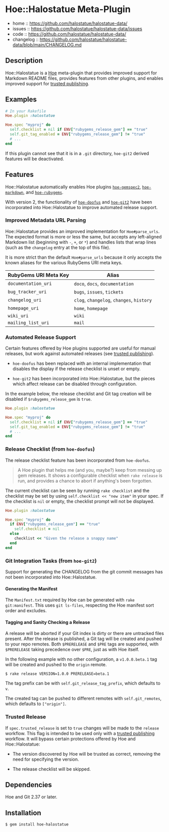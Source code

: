 # Hoe::Halostatue Meta-Plugin

- home :: <https://github.com/halostatue/halostatue-data/>
- issues :: <https://github.com/halostatue/halostatue-data/issues>
- code :: <https://github.com/halostatue/halostatue-data/>
- changelog ::
  <https://github.com/halostatue/halostatue-data/blob/main/CHANGELOG.md>

## Description

Hoe::Halostatue is a [Hoe][hoe] meta-plugin that provides improved support for
Markdown README files, provides features from other plugins, and enables
improved support for [trusted publishing][tp].

## Examples

```ruby
# In your Rakefile
Hoe.plugin :halostatue

Hoe.spec "myproj" do
  self.checklist = nil if ENV["rubygems_release_gem"] == "true"
  self.git_tag_enabled = ENV["rubygems_release_gem"] != "true"
  # ...
end
```

If this plugin cannot see that it is in a `.git` directory, `hoe-git2` derived
features will be deactivated.

## Features

Hoe::Halostatue automatically enables Hoe plugins
[`hoe-gemspec2`][hoe-gemspec2], [`hoe-markdown`][hoe-markdown], and
[`hoe-rubygems`][hoe-rubygems].

With version 2, the functionality of [`hoe-doofus`][hoe-doofus] and
[`hoe-git2`][hoe-git2] have been incorporated into Hoe::Halostatue to improve
automated release support.

### Improved Metadata URL Parsing

Hoe::Halostatue provides an improved implementation for `Hoe#parse_urls`. The
expected format is more or less the same, but accepts any left-aligned Markdown
list (beginning with `-`, `+`, or `*`) and handles lists that wrap lines (such
as the `changelog` entry at the top of this file).

It is more strict than the default `Hoe#parse_urls` because it only accepts the
known aliases for the various RubyGems URI meta keys.

| RubyGems URI Meta Key | Alias                                     |
| --------------------- | ----------------------------------------- |
| `documentation_uri`   | `doco`, `docs`, `documentation`           |
| `bug_tracker_uri`     | `bugs`, `issues`, `tickets`               |
| `changelog_uri`       | `clog`, `changelog`, `changes`, `history` |
| `homepage_uri`        | `home`, `homepage`                        |
| `wiki_uri`            | `wiki`                                    |
| `mailing_list_uri`    | `mail`                                    |

### Automated Release Support

Certain features offered by Hoe plugins supported are useful for manual
releases, but work against automated releases (see [trusted publishing][tp]).

- `hoe-doofus` has been replaced with an internal implementation that disables
  the display if the release checklist is unset or empty.

- `hoe-git2` has been incorporated into Hoe::Halostatue, but the pieces which
  affect release can be disabled through configuration.

In the example below, the release checklist and Git tag creation will be
disabled if `$rubygems_release_gem` is `true`.

```ruby
Hoe.plugin :halostatue

Hoe.spec "myproj" do
  self.checklist = nil if ENV["rubygems_release_gem"] == "true"
  self.git_tag_enabled = ENV["rubygems_release_gem"] != "true"
  # ...
end
```

### Release Checklist (from `hoe-doofus`)

The release checklist feature has been incorporated from `hoe-doofus`.

> A Hoe plugin that helps me (and you, maybe?) keep from messing up gem
> releases. It shows a configurable checklist when `rake release` is run, and
> provides a chance to abort if anything's been forgotten.

The current checklist can be seen by running `rake checklist` and the checklist
may be set by using `self.checklist << "new item"` in your spec. If the
checklist is `nil` or empty, the checklist prompt will not be displayed.

```ruby
Hoe.plugin :halostatue

Hoe.spec "myproj" do
  if ENV["rubygems_release_gem"] == "true"
    self.checklist = nil
  else
    checklist << "Given the release a snappy name"
  end
end
```

### Git Integration Tasks (from `hoe-git2`)

Support for generating the CHANGELOG from the git commit messages has not been
incorporated into Hoe::Halostatue.

#### Generating the Manifest

The `Manifest.txt` required by Hoe can be generated with `rake git:manifest`.
This uses `git ls-files`, respecting the Hoe manifest sort order and excludes.

#### Tagging and Sanity Checking a Release

A release will be aborted if your Git index is dirty or there are untracked
files present. After the release is published, a Git tag will be created and
pushed to your repo remotes. Both `$PRERELEASE` and `$PRE` tags are supported,
with `$PRERELEASE` taking precedence over `$PRE`, just as with Hoe itself.

In the following example with no other configuration, a `v1.0.0.beta.1` tag will
be created and pushed to the `origin` remote.

```console
$ rake release VERSION=1.0.0 PRERELEASE=beta.1
```

The tag prefix can be with `self.git_release_tag_prefix`, which defaults to `v`.

The created tag can be pushed to different remotes with `self.git_remotes`,
which defaults to `["origin"]`.

### Trusted Release

If `spec.trusted_release` is set to `true` changes will be made to the `release`
workflow. This flag is intended to be used only with a [trusted publishing][tp]
workflow. It will bypass certain protections offered by Hoe and Hoe::Halostatue:

- The version discovered by Hoe will be trusted as correct, removing the need
  for specifying the version.

- The release checklist will be skipped.

## Dependencies

Hoe and Git 2.37 or later.

## Installation

```console
$ gem install hoe-halostatue
```

[hoe-doofus]: https://github.com/jbarnette/hoe-doofus
[hoe-gemspec2]: https://github.com/raggi/hoe-gemspec2
[hoe-git2]: https://github.com/halostatue/hoe-git2
[hoe-markdown]: https://github.com/flavorjones/hoe-markdown
[hoe-rubygems]: https://github.com/jbarnette/hoe-rubygems
[hoe]: https://github.com/seattlerb/hoe
[tp]: https://guides.rubygems.org/trusted-publishing/
